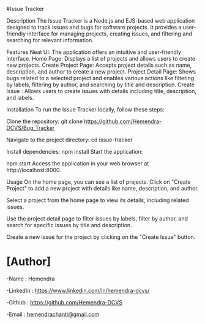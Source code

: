 
#Issue Tracker

Description
The Issue Tracker is a Node.js and EJS-based web application designed to track issues and bugs for software projects. It provides a user-friendly interface for managing projects, creating issues, and filtering and searching for relevant information.

Features
Neat UI: The application offers an intuitive and user-friendly interface.
Home Page: Displays a list of projects and allows users to create new projects.
Create Project Page: Accepts project details such as name, description, and author to create a new project.
Project Detail Page: Shows bugs related to a selected project and enables various actions like filtering by labels, filtering by author, and searching by title and description.
Create Issue : Allows users to create issues with details including title, description, and labels.


Installation
To run the Issue Tracker locally, follow these steps:

Clone the repository:
git clone <https://github.com/Hemendra-DCVS/Bug_Tracker>


Navigate to the project directory:
cd issue-tracker


Install dependencies:
npm install
Start the application:


npm start
Access the application in your web browser at http://localhost:8000.

Usage
On the home page, you can see a list of projects. Click on "Create Project" to add a new project with details like name, description, and author.

Select a project from the home page to view its details, including related issues.

Use the project detail page to filter issues by labels, filter by author, and search for specific issues by title and description.

Create a new issue for the project by clicking on the "Create Issue" button.



# [Author]
-Name : Hemendra

-LinkedIn : https://www.linkedin.com/in/hemendra-dcvs/

-Github : https://github.com/Hemendra-DCVS

-Email : hemendrachanti@gmail.com

